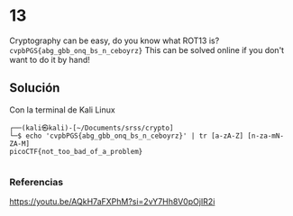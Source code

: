 # 13
Cryptography can be easy, do you know what ROT13 is? `cvpbPGS{abg_gbb_onq_bs_n_ceboyrz}`
This can be solved online if you don't want to do it by hand!

## Solución
Con la terminal de Kali Linux
```
┌──(kali㉿kali)-[~/Documents/srss/crypto]
└─$ echo 'cvpbPGS{abg_gbb_onq_bs_n_ceboyrz}' | tr [a-zA-Z] [n-za-mN-ZA-M]
picoCTF{not_too_bad_of_a_problem}
                                     
```

### Referencias
https://youtu.be/AQkH7aFXPhM?si=2vY7Hh8V0pOjIR2i